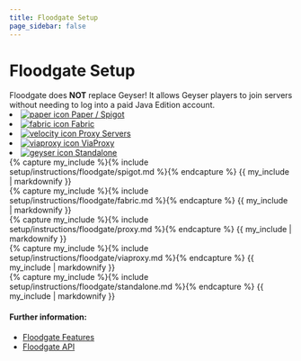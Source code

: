 ```yaml
---
title: Floodgate Setup
page_sidebar: false
---
```


# Floodgate Setup

<div class="alert alert-warning" role="alert">
	Floodgate does <b>NOT</b> replace Geyser! It allows Geyser players to join servers without needing to log into a paid Java Edition account. <br>
</div>

<div class="nav nav-tabs setup-tabs" role="tablist" aria-label="Setup Options">
    <li class="nav-item" role="presentation">
        <a class="nav-link active" href="#" data-bs-toggle="tab" data-bs-target="#spigot-option" type="button" role="tab" aria-controls="spigot-option" aria-selected="false"><img src="{{ '/img/icons/paper.png' | relative_url }}" alt="paper icon"> Paper / Spigot</a>
    </li>
    <li class="nav-item" role="presentation">
        <a class="nav-link" href="#" data-bs-toggle="tab" data-bs-target="#fabric-option" type="button" role="tab" aria-controls="fabric-option" aria-selected="false"><img src="{{ '/img/icons/fabric.png' | relative_url }}" alt="fabric icon"> Fabric</a>
    </li>
    <li class="nav-item" role="presentation">
        <a class="nav-link" href="#" data-bs-toggle="tab" data-bs-target="#proxy-option" type="button" role="tab" aria-controls="proxy-option" aria-selected="false"><img src="{{ '/img/icons/velocity.svg' | relative_url }}" alt="velocity icon"> Proxy Servers</a>
    </li>
    <li class="nav-item" role="presentation">
        <a class="nav-link" href="#" data-bs-toggle="tab" data-bs-target="#viaproxy-option" type="button" role="tab" aria-controls="viaproxy-option" aria-selected="false"><img src="{{ '/img/icons/viaproxy.png' | relative_url }}" alt="viaproxy icon"> ViaProxy</a>
    </li>
    <li class="nav-item" role="presentation">
        <a class="nav-link" href="#" data-bs-toggle="tab" data-bs-target="#standalone-option" type="button" role="tab" aria-controls="standalone-option" aria-selected="false"><img src="{{ '/img/icons/geyser.png' | relative_url }}" alt="geyser icon"> Standalone</a>
    </li>
  </div>

  <div class="tab-content mt-4">
    <div id="spigot-option" class="tab-pane fade show active" role="tabpanel">
        {% capture my_include %}{% include setup/instructions/floodgate/spigot.md %}{% endcapture %}
        {{ my_include | markdownify }}
    </div>
    <div id="fabric-option" class="tab-pane fade" role="tabpanel">
        {% capture my_include %}{% include setup/instructions/floodgate/fabric.md %}{% endcapture %}
        {{ my_include | markdownify }}
    </div>
    <div id="proxy-option" class="tab-pane fade" role="tabpanel">
        {% capture my_include %}{% include setup/instructions/floodgate/proxy.md %}{% endcapture %}
        {{ my_include | markdownify }}
    </div>
    <div id="viaproxy-option" class="tab-pane fade" role="tabpanel">
        {% capture my_include %}{% include setup/instructions/floodgate/viaproxy.md %}{% endcapture %}
        {{ my_include | markdownify }}
    </div>
    <div id="standalone-option" class="tab-pane fade" role="tabpanel">
        {% capture my_include %}{% include setup/instructions/floodgate/standalone.md %}{% endcapture %}
        {{ my_include | markdownify }}
    </div>
</div>

<h4 class="mt-4">Further information:</h4>
<ul>
  <li><a href="/floodgate/features/">Floodgate Features</a></li>
  <li><a href="/floodgate/api/">Floodgate API</a></li>
</ul>